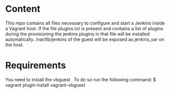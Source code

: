 Content
=======

This repo contains all files necessary to configure and start a Jenkins inside a Vagrant host.
If the file plugins.txt is present and contains a list of plugins during the provisioning the jenkins plugins in that file will be installed automatically.
/var/lib/jenkins of the guest will be exposed as jenkins_var on the host.


Requirements
============

You need to install the vbguest . To do so run the following command:
 $ vagrant plugin install vagrant-vbguest

